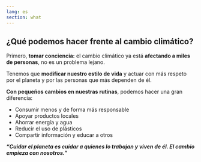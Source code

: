 ```yaml
---
lang: es
section: what
---
```


## ¿Qué podemos hacer frente al cambio climático?

Primero, **tomar conciencia:** el cambio climático ya está **afectando a miles de personas**, no es un problema lejano.

Tenemos que **modificar nuestro estilo de vida** y actuar con más respeto por el planeta y por las personas que más dependen de él.

**Con pequeños cambios en nuestras rutinas**, podemos hacer una gran diferencia:

- Consumir menos y de forma más responsable
- Apoyar productos locales
- Ahorrar energía y agua
- Reducir el uso de plásticos
- Compartir información y educar a otros

**_“Cuidar el planeta es cuidar a quienes lo trabajan y viven de él. El cambio empieza con nosotros.”_**
